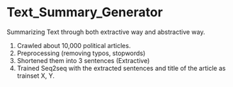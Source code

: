 # Text_Summary_Generator
Summarizing Text through both extractive way and abstractive way.

1. Crawled about 10,000 political articles.
2. Preprocessing (removing typos, stopwords)
3. Shortened them into 3 sentences (Extractive)
4. Trained Seq2seq with the extracted sentences and title of the article as trainset X, Y.
